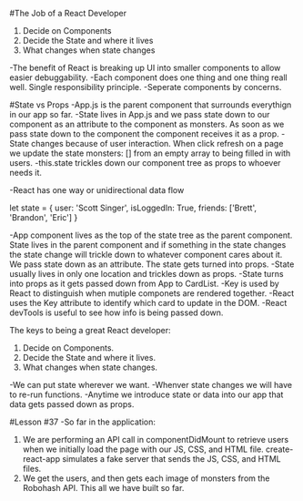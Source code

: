 #The Job of a React Developer

1. Decide on Components
2. Decide the State and where it lives
3. What changes when state changes

-The benefit of React is breaking up UI into smaller components to allow easier debuggability.
-Each component does one thing and one thing reall well. Single responsibility principle.
-Seperate components by concerns.

#State vs Props
-App.js is the parent component that surrounds everythign in our app so far.
-State lives in App.js and we pass state down to our <CardList /> component as an attribute to the component as monsters. As soon as we pass state down to the component
the component receives it as a prop.
-State changes because of user interaction. When click refresh on a page we update the state monsters: [] from an empty array to being filled in with users.
-this.state trickles down our component tree as props to whoever needs it.

-React has one way or unidirectional data flow

let state = {
user: 'Scott Singer',
isLoggedIn: True,
friends: ['Brett', 'Brandon', 'Eric']
}

-App component lives as the top of the state tree as the parent component. State lives in the parent component and if something in the state changes the state change
will trickle down to whatever component cares about it. We pass state down as an attribute. The state gets turned into props.
-State usually lives in only one location and trickles down as props.
-State turns into props as it gets passed down from App to CardList.
-Key is used by React to distinguish when mutiple componets are rendered together.
-React uses the Key attribute to identify which card to update in the DOM.
-React devTools is useful to see how info is being passed down.

The keys to being a great React developer:

1. Decide on Components.
2. Decide the State and where it lives.
3. What changes when state changes.

-We can put state wherever we want.
-Whenver state changes we will have to re-run functions.
-Anytime we introduce state or data into our app that data gets passed down as props.

#Lesson #37
-So far in the application:

1.  We are performing an API call in componentDidMount to retrieve users when we initially load the page with our JS, CSS, and HTML file. create-react-app simulates a fake server that sends the JS, CSS, and HTML files.
2.  We get the users, and then gets each image of monsters from the Robohash API. This all we have built so far.
